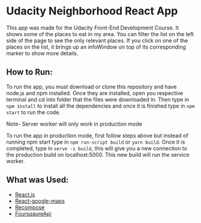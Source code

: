 # Udacity Neighborhood React App

This app was made for the Udacity Front-End Development Course. It shows some of the places to eat in my area. You can filter the list on the left side of the page to see the only relevant places. If you click on one of the places on the list, it brings up an infoWindow on top of its corresponding marker to show more details.

## How to Run:
To run the app, you must download or clone this repository and have node.js and npm installed. Once they are installed, open you respective terminal and cd into folder that the files were downloaded in. Then type in `npm install` to install all the dependencies and once it is finished type in `npm start` to run the code.

Note- Server worker will only work in production mode

To run the app in production mode, first follow steps above but instead of running npm start type in `npm run-script build` or `yarn build`. Once it is completed, type in `serve -s build`, this will give you a new connection to the production build on localhost:5000. This new build will run the service worker.

## What was Used:
- [React.js](https://reactjs.org/)
- [React-google-maps](https://tomchentw.github.io/react-google-maps/)
- [Recompose](https://github.com/acdlite/recompose)
- [FoursqaureApi](https://foursquare.com)
